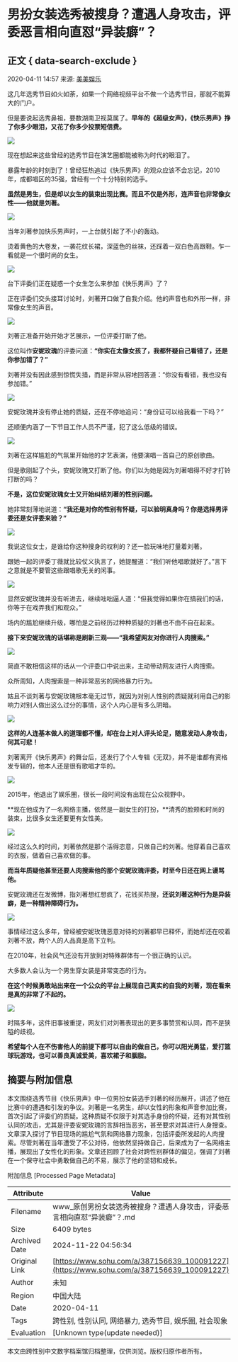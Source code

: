 # 男扮女装选秀被搜身？遭遇人身攻击，评委恶言相向直怼“异装癖”？

## 正文 { data-search-exclude }

2020-04-11 14:57 来源: [美美娱乐](https://www.sohu.com/a/387156639_100091227?spm=smpc.content-abroad.content.1.1732251350508mxJOBCU)

这几年选秀节目如火如荼，如果一个网络视频平台不做一个选秀节目，那就不能算大的门户。

但是要说起选秀鼻祖，要数湖南卫视莫属了。**早年的《超级女声》，《快乐男声》挣了你多少眼泪，又花了你多少投票短信费。**

![](http://5b0988e595225.cdn.sohucs.com/images/20200411/c103eadc9aee473ba29ca153c94d48b1.JPG)

现在想起来这些曾经的选秀节目在演艺圈都能被称为时代的眼泪了。

暴露年龄的时刻到了！曾经狂热追过《快乐男声》的观众应该不会忘记，2010年，成都唱区的35强，曾经有一个十分特别的选手。

**虽然是男生，但是却以女生的装束出现比赛。而且不仅是外形，连声音也非常像女性——他就是刘著。**

![](http://5b0988e595225.cdn.sohucs.com/images/20200411/bedaafbb81894c1880dc036522e60199.JPG)

当年刘著参加快乐男声时，一上台就引起了不小的轰动。

烫着黄色的大卷发，一袭花纹长裙，深蓝色的丝袜，还踩着一双白色高跟鞋。乍一看就是一个很时尚的女生。

![](http://5b0988e595225.cdn.sohucs.com/images/20200411/a516b5bfbf8943e289dbff180bb91fe8.JPG)

台下评委们正在疑惑一个女生怎么来参加《快乐男声》了？

正在评委们交头接耳讨论时，刘著开口做了自我介绍。他的声音也和外形一样，非常像女生的声音。

![](http://5b0988e595225.cdn.sohucs.com/images/20200411/19f1fc9e926a4b66a4cc8db167ec24cf.JPG)

刘著正准备开始开始才艺展示，一位评委打断了他。

这位叫作**安妮玫瑰**的评委问道：**“你实在太像女孩了，我都怀疑自己看错了，还是你参加错了？”**

刘著并没有因此感到惊慌失措，而是非常从容地回答道：“你没有看错，我也没有参加错。”

![](http://5b0988e595225.cdn.sohucs.com/images/20200411/f0378c24063e4487b7132b3dec1e9fe0.JPG)

安妮玫瑰并没有停止她的质疑，还在不停地追问：“身份证可以给我看一下吗？”

还顺便内涵了一下节目工作人员不严谨，犯了这么低级的错误。

![](http://5b0988e595225.cdn.sohucs.com/images/20200411/05257c57d3ea404ea1419fe0b0fe8aa8.JPG)

刘著在这样尴尬的气氛里开始他的才艺表演，他要演唱一首自己的原创歌曲。

但是歌刚起了个头，安妮玫瑰又打断了他。你们以为她是因为刘著唱得不好才打铃打断的吗？

**不是，这位安妮玫瑰女士又开始纠结刘著的性别问题。**

她非常刻薄地说道：**“我还是对你的性别有怀疑，可以验明真身吗？你是选择男评委还是女评委来验？”**

![](http://5b0988e595225.cdn.sohucs.com/images/20200411/729933d6dc544eabb07e662ca1b8edcf.JPG)

我说这位女士，是谁给你这种搜身的权利的？还一脸玩味地打量着刘著。

跟她一起的评委丁薇就比较仗义执言了，她提醒道：“我们听他唱歌就好了。”言下之意就是不要管这些跟唱歌无关的闲事。

![](http://5b0988e595225.cdn.sohucs.com/images/20200411/5100552b112943e9a63313176d8f64ec.JPG)

显然安妮玫瑰并没有听进去，继续咄咄逼人道：“但我觉得如果你在搞我们的话，你等于在戏弄我们和观众。”

场内的尴尬继续升级，哪怕是之前经历过种种质疑的刘著也不由不自在起来。

**接下来安妮玫瑰的话堪称是刷新三观——“我希望网友对你进行人肉搜索。”**

![](http://5b0988e595225.cdn.sohucs.com/images/20200411/ba881b12578e4d5f8d33b1ff5b14ea6a.JPG)

简直不敢相信这样的话从一个评委口中说出来，主动带动网友进行人肉搜索。

众所周知，人肉搜索是一种非常恶劣的网络暴力行为。

姑且不谈刘著与安妮玫瑰根本毫无过节，就因为对别人性别的质疑就利用自己的影响力对别人做出这么过分的事情，这个人内心是有多么阴暗。

![](http://5b0988e595225.cdn.sohucs.com/images/20200411/d8e19fd5241d47d1927f54e48fbbe7e3.png)

**这样的人连基本做人的道理都不懂，却在台上对人评头论足，随意发动人身攻击，何其可悲！**

刘著离开《快乐男声》的舞台后，还发行了个人专辑《无双》，并不是谁都有资格发专辑的，他本人还是很有歌唱才华的。

![](http://5b0988e595225.cdn.sohucs.com/images/20200411/7d51e11056f3462d9897f7311e4a202b.JPG)

2015年，他退出了娱乐圈，很长一段时间没有出现在公众视野中。

**现在他成为了一名网络主播，依然是一副女生的打扮，**清秀的脸颊和时尚的装束，比很多女生还要更有女性美。

![](http://5b0988e595225.cdn.sohucs.com/images/20200411/a6d5eb776b774bbaa8e73b16243db934.png)

经过这么久的时间，刘著依然是那个活得恣意，只做自己的刘著。他穿着自己喜欢的衣服，做着自己喜欢做的事。

**而当年质疑他甚至还要人肉搜索他的那个安妮玫瑰评委，时至今日还在网上谩骂他。**

安妮玫瑰还在发微博，指刘著想红想疯了，花钱买热搜，**还说刘著这种行为是异装癖，是一种精神障碍行为。**

![](http://5b0988e595225.cdn.sohucs.com/images/20200411/bff0961dbe3544d8b2fe4ba5f9a51fd3.JPG)

事情经过这么多年，曾经被安妮玫瑰恶意对待的刘著都早已释怀，而她却还在咬着刘著不放，两个人的人品真是高下立判。

在2010年，社会风气还没有开放到对特殊群体有一个很正确的认识。

大多数人会认为一个男生穿女装是非常变态的行为。

**在这个时候勇敢站出来在一个公众的平台上展现自己真实的自我的刘著，现在看来是真的非常了不起的。**

![](http://5b0988e595225.cdn.sohucs.com/images/20200411/19a89311ec244dbc9b4a71f01b459dd8.png)

时隔多年，这件旧事被重提，网友们对刘著表现出的更多事赞赏和认同，而不是狭隘的歧视。

**希望每个人在不伤害他人的前提下都可以自由的做自己，你可以阳光勇猛，爱打篮球玩游戏，也可以善良真诚爱美，喜欢裙子和胭脂。**

## 摘要与附加信息

<!-- tcd_abstract -->
本文围绕选秀节目《快乐男声》中一位男扮女装选手刘著的经历展开，讲述了他在比赛中的遭遇和引发的争议。刘著是一名男生，却以女性的形象和声音参加比赛，首次引起了评委们的质疑。这种质疑不仅限于对其选手身份的怀疑，还有对其性别认同的攻击，尤其是评委安妮玫瑰的言辞相当恶劣，甚至要求对其进行人身搜查。文章深入探讨了节目现场的尴尬气氛和网络暴力现象，包括评委所发起的人肉搜索。尽管刘著在当年遭受了不公对待，他依然坚持做自己，后来成为了一名网络主播，展现出了女性化的形象。文章还回顾了社会对跨性别群体的偏见，强调了刘著在一个保守社会中勇敢做自己的不易，展示了他的坚韧和成长。
<!-- tcd_abstract_end -->

附加信息 [Processed Page Metadata]

| Attribute       | Value                                  |
|-----------------|----------------------------------------|
| Filename        | www_原创男扮女装选秀被搜身？遭遇人身攻击，评委恶言相向直怼“异装癖”？.md                             |
| Size            | 6409 bytes                           |
| Archived Date   | 2024-11-22 04:56:34                             |
| Original Link   | [https://www.sohu.com/a/387156639_100091227](https://www.sohu.com/a/387156639_100091227)                       |
| Author          | 未知                               |
| Region          | 中国大陆                               |
| Date            | 2020-04-11                                 |
| Tags            | 跨性别, 性别认同, 网络暴力, 选秀节目, 娱乐圈, 社会现象                                 |
| Evaluation            | [Unknown type(update needed)]                                 |
<!-- tcd_table_end -->

本文由跨性别中文数字档案馆归档整理，仅供浏览。版权归原作者所有。
